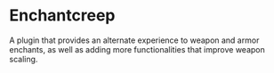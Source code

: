 # Enchantcreep
A plugin that provides an alternate experience to weapon and armor enchants, as well as adding more functionalities that improve weapon scaling.
